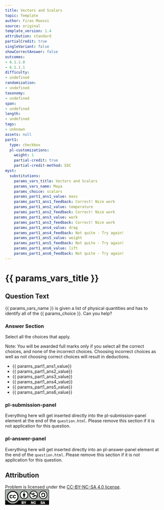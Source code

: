 ```yaml
---
title: Vectors and Scalars
topic: Template
author: Firas Moosvi
source: original
template_version: 1.4
attribution: standard
partialCredit: true
singleVariant: false
showCorrectAnswer: false
outcomes:
- 6.1.1.0
- 6.1.1.1
difficulty:
- undefined
randomization:
- undefined
taxonomy:
- undefined
span:
- undefined
length:
- undefined
tags:
- unknown
assets: null
part1:
  type: checkbox
  pl-customizations:
    weight: 1
    partial-credit: true
    partial-credit-method: EDC
myst:
  substitutions:
    params_vars_title: Vectors and Scalars
    params_vars_name: Maya
    params_choice: scalars
    params_part1_ans1_value: mass
    params_part1_ans1_feedback: Correct! Nice work
    params_part1_ans2_value: temperature
    params_part1_ans2_feedback: Correct! Nice work
    params_part1_ans3_value: work
    params_part1_ans3_feedback: Correct! Nice work
    params_part1_ans4_value: drag
    params_part1_ans4_feedback: Not quite - Try again!
    params_part1_ans5_value: weight
    params_part1_ans5_feedback: Not quite - Try again!
    params_part1_ans6_value: lift
    params_part1_ans6_feedback: Not quite - Try again!
---
```

# {{ params_vars_title }}

## Question Text

{{ params_vars_name }} is given a list of physical quantities and has to identify all of the {{ params_choice }}. Can you help?

### Answer Section

Select all the choices that apply.

Note: You will be awarded full marks only if you select all the correct choices, and none of the incorrect choices. Choosing incorrect choices as well as not choosing correct choices will result in deductions.

- {{ params_part1_ans1_value}}
- {{ params_part1_ans2_value}}
- {{ params_part1_ans3_value}}
- {{ params_part1_ans4_value}}
- {{ params_part1_ans5_value}}
- {{ params_part1_ans6_value}}

### pl-submission-panel

Everything here will get inserted directly into the pl-submission-panel element at the end of the `question.html`.
Please remove this section if it is not application for this question.

### pl-answer-panel

Everything here will get inserted directly into an pl-answer-panel element at the end of the `question.html`.
Please remove this section if it is not application for this question.

## Attribution

Problem is licensed under the [CC-BY-NC-SA 4.0 license](https://creativecommons.org/licenses/by-nc-sa/4.0/).<br> ![The Creative Commons 4.0 license requiring attribution-BY, non-commercial-NC, and share-alike-SA license.](https://raw.githubusercontent.com/firasm/bits/master/by-nc-sa.png)